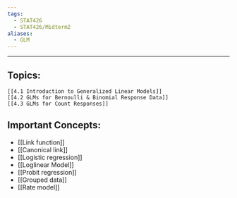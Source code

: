 ```yaml
---
tags:
  - STAT426
  - STAT426/Midterm2
aliases:
  - GLM
---
```

---
## Topics:
	[[4.1 Introduction to Generalized Linear Models]]
	[[4.2 GLMs for Bernoulli & Binomial Response Data]]
	[[4.3 GLMs for Count Responses]] 

## Important Concepts:
- [[Link function]]
- [[Canonical link]]
- [[Logistic regression]]
- [[Loglinear Model]]
- [[Probit regression]]
- [[Grouped data]]
- [[Rate model]]